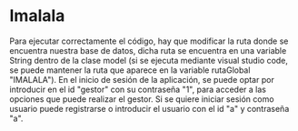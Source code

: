 # Imalala
Para ejecutar correctamente el código, hay que modificar la ruta donde se encuentra nuestra base de datos, dicha ruta se encuentra en una variable String dentro de la
clase model (si se ejecuta mediante visual studio code, se puede mantener la ruta que aparece en la variable rutaGlobal "IMALALA").
En el inicio de sesión de la aplicación, se puede optar por introducir en el id "gestor" con su contraseña "1", para acceder a las opciones que puede realizar el
gestor. 
Si se quiere iniciar sesión como usuario puede registrarse o introducir el usuario con el id "a" y contraseña "a".
